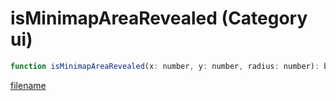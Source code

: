 # isMinimapAreaRevealed (Category ui)

```js
function isMinimapAreaRevealed(x: number, y: number, radius: number): boolean
```

[filename](isMinimapAreaRevealed_m.md ':include')